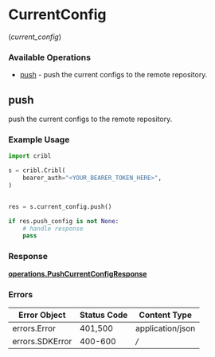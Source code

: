 # CurrentConfig
(*current_config*)

### Available Operations

* [push](#push) - push the current configs to the remote repository.

## push

push the current configs to the remote repository.

### Example Usage

```python
import cribl

s = cribl.Cribl(
    bearer_auth="<YOUR_BEARER_TOKEN_HERE>",
)


res = s.current_config.push()

if res.push_config is not None:
    # handle response
    pass
```


### Response

**[operations.PushCurrentConfigResponse](../../models/operations/pushcurrentconfigresponse.md)**
### Errors

| Error Object     | Status Code      | Content Type     |
| ---------------- | ---------------- | ---------------- |
| errors.Error     | 401,500          | application/json |
| errors.SDKError  | 400-600          | */*              |
